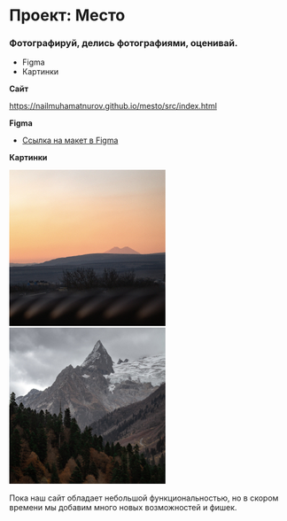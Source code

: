 ﻿# Проект: Место

### Фотографируй, делись фотографиями, оценивай.

* Figma
* Картинки

**Сайт**

https://nailmuhamatnurov.github.io/mesto/src/index.html

**Figma**

* [Ссылка на макет в Figma](https://www.figma.com/file/2cn9N9jSkmxD84oJik7xL7/JavaScript.-Sprint-4?node-id=0%3A1)

**Картинки**

![Image alt](https://github.com/NailMuhamatnurov/mesto/raw/main/src/images/element-elbrus.jpg)
![Image alt](https://github.com/NailMuhamatnurov/mesto/raw/main/src/images/element-dombai.jpg)

Пока наш сайт обладает небольшой функциональностью, но в скором времени мы добавим много новых возможностей и фишек. 
